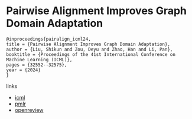 # Pairwise Alignment Improves Graph Domain Adaptation

```
@inproceedings{pairalign_icml24,
title = {Pairwise Alignment Improves Graph Domain Adaptation},
author = {Liu, Shikun and Zou, Deyu and Zhao, Han and Li, Pan},
booktitle = {Proceedings of the 41st International Conference on Machine Learning (ICML)},
pages = {32552--32575},
year = {2024}
}
```

links
- [icml](https://icml.cc/Conferences/2024/Schedule?showEvent=32853)
- [pmlr](https://proceedings.mlr.press/v235/liu24ci.html)
- [openreview](https://openreview.net/forum?id=ttnbM598vZ)
